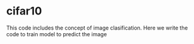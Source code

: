 # cifar10
 This code includes the concept of image clasification.
 Here we write the code to train model to predict the image

